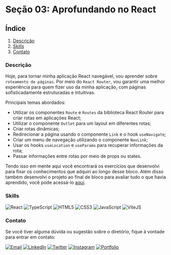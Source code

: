 # Seção 03: Aprofundando no React

## Índice

1. [Descrição](#descrição)
2. [Skills](#skills)
3. [Contato](#contato)

### Descrição

Hoje, para tornar minha aplicação React navegável, vou aprender sobre `roteamento de páginas`. Por meio do `React Router`, vou garantir uma melhor experiência para quem fizer uso da minha aplicação, com páginas sofisticadamente estruturadas e intuitivas.

Principais temas abordados:
- Utilizar os componentes `Route` e `Routes` da biblioteca React Router para criar rotas em aplicações React;
- Utilizar o componente `Outlet` para um layout em diferentes rotas;
- Criar rotas dinâmicas;
- Redirecionar a página usando o componente `Link` e o hook `useNavigate`;
- Criar um menu de navegação utilizando o componente `NavLink`;
- Usar os hooks `useLocation` e `useParams` para recuperar informações da rota;
- Passar informações entre rotas por meio de props ou states.

Tendo isso em mente aqui você encontrará os exercícios que desenvolvi para fixar os conhecimentos que adquiri ao longo desse bloco. Além disso também desenvolvi o projeto ao final de bloco para avaliar tudo o que havia aprendido, você pode acessá-lo [aqui](https://github.com/righigor/trybe-exercicios/tree/main/02-Front-End/Secao03-Aprofundando-no-React/Dia04-Projeto-Trybetunes).

### Skills

![React](https://img.shields.io/badge/React-61DAFB?style=for-the-badge&logo=react&logoColor=black)
![TypeScript](https://img.shields.io/badge/TypeScript-3178C6?style=for-the-badge&logo=typescript&logoColor=white)
![HTML5](https://img.shields.io/badge/HTML5-E34F26?style=for-the-badge&logo=html5&logoColor=white)
![CSS3](https://img.shields.io/badge/CSS3-1572B6?style=for-the-badge&logo=css3&logoColor=white)
![JavaScript](https://img.shields.io/badge/JavaScript-F7DF1E?style=for-the-badge&logo=javascript&logoColor=black)
![ViteJS](https://img.shields.io/badge/ViteJS-646CFF?style=for-the-badge&logo=vite&logoColor=white)

### Contato

Se você tiver alguma dúvida ou sugestão sobre o diretório, fique à vontade para entrar em contato:

[![Email](https://img.shields.io/badge/Email-D14836?style=for-the-badge&logo=gmail&logoColor=white)](mailto:righigordev@gmail.com)
[![LinkedIn](https://img.shields.io/badge/LinkedIn-0077B5?style=for-the-badge&logo=linkedin&logoColor=white)](https://www.linkedin.com/in/igor-righi/) [![Twitter](https://img.shields.io/badge/Twitter-1DA1F2?style=for-the-badge&logo=twitter&logoColor=white)](https://twitter.com/righigor) [![Instagram](https://img.shields.io/badge/Instagram-E4405F?style=for-the-badge&logo=instagram&logoColor=white)](https://www.instagram.com/righigor/) [![Portfolio](https://img.shields.io/badge/Portfolio-9cf?style=for-the-badge&logo=appveyor&logoColor=white)](https://righigordev.netlify.app/)